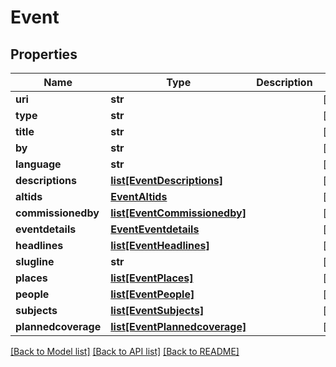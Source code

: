 # Event

## Properties
Name | Type | Description | Notes
------------ | ------------- | ------------- | -------------
**uri** | **str** |  | [optional] 
**type** | **str** |  | [optional] 
**title** | **str** |  | [optional] 
**by** | **str** |  | [optional] 
**language** | **str** |  | [optional] 
**descriptions** | [**list[EventDescriptions]**](EventDescriptions.md) |  | [optional] 
**altids** | [**EventAltids**](EventAltids.md) |  | [optional] 
**commissionedby** | [**list[EventCommissionedby]**](EventCommissionedby.md) |  | [optional] 
**eventdetails** | [**EventEventdetails**](EventEventdetails.md) |  | [optional] 
**headlines** | [**list[EventHeadlines]**](EventHeadlines.md) |  | [optional] 
**slugline** | **str** |  | [optional] 
**places** | [**list[EventPlaces]**](EventPlaces.md) |  | [optional] 
**people** | [**list[EventPeople]**](EventPeople.md) |  | [optional] 
**subjects** | [**list[EventSubjects]**](EventSubjects.md) |  | [optional] 
**plannedcoverage** | [**list[EventPlannedcoverage]**](EventPlannedcoverage.md) |  | [optional] 

[[Back to Model list]](../README.md#documentation-for-models) [[Back to API list]](../README.md#documentation-for-api-endpoints) [[Back to README]](../README.md)

